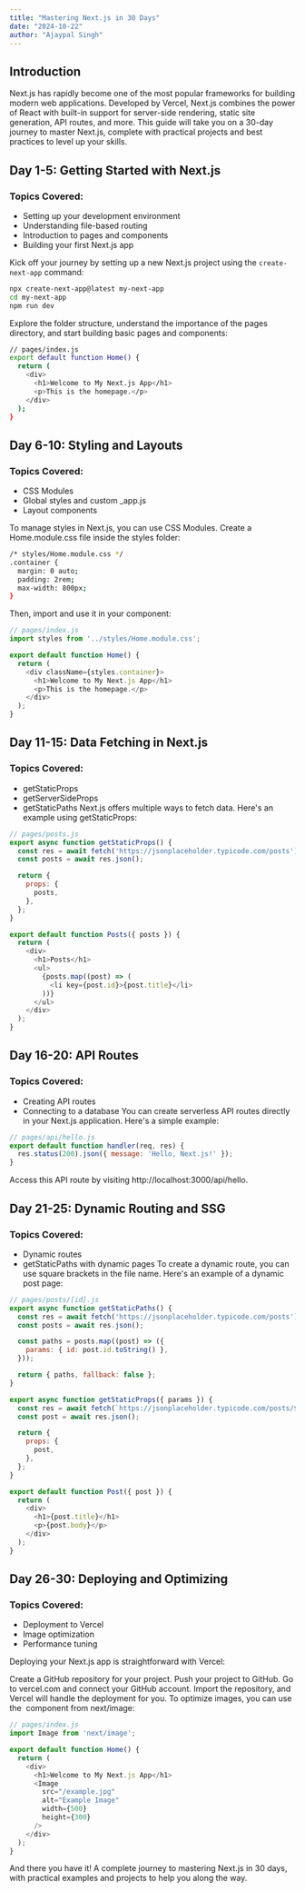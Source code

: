 ```yaml
---
title: "Mastering Next.js in 30 Days"
date: "2024-10-22"
author: "Ajaypal Singh"
---
```


## Introduction

Next.js has rapidly become one of the most popular frameworks for building modern web applications. Developed by Vercel, Next.js combines the power of React with built-in support for server-side rendering, static site generation, API routes, and more. This guide will take you on a 30-day journey to master Next.js, complete with practical projects and best practices to level up your skills.

## Day 1-5: Getting Started with Next.js
### Topics Covered:
- Setting up your development environment
- Understanding file-based routing
- Introduction to pages and components
- Building your first Next.js app

Kick off your journey by setting up a new Next.js project using the `create-next-app` command:

```bash
npx create-next-app@latest my-next-app
cd my-next-app
npm run dev
```
Explore the folder structure, understand the importance of the pages directory, and start building basic pages and components:

```bash
// pages/index.js
export default function Home() {
  return (
    <div>
      <h1>Welcome to My Next.js App</h1>
      <p>This is the homepage.</p>
    </div>
  );
}
```
## Day 6-10: Styling and Layouts
### Topics Covered:
- CSS Modules
- Global styles and custom _app.js
- Layout components

To manage styles in Next.js, you can use CSS Modules. Create a Home.module.css file inside the styles folder:
```bash
/* styles/Home.module.css */
.container {
  margin: 0 auto;
  padding: 2rem;
  max-width: 800px;
}
```


Then, import and use it in your component:
```javascript 
// pages/index.js
import styles from '../styles/Home.module.css';

export default function Home() {
  return (
    <div className={styles.container}>
      <h1>Welcome to My Next.js App</h1>
      <p>This is the homepage.</p>
    </div>
  );
}
```

## Day 11-15: Data Fetching in Next.js
### Topics Covered:
- getStaticProps
- getServerSideProps
- getStaticPaths
Next.js offers multiple ways to fetch data. Here's an example using getStaticProps:

```javascript 
// pages/posts.js
export async function getStaticProps() {
  const res = await fetch('https://jsonplaceholder.typicode.com/posts');
  const posts = await res.json();

  return {
    props: {
      posts,
    },
  };
}

export default function Posts({ posts }) {
  return (
    <div>
      <h1>Posts</h1>
      <ul>
        {posts.map((post) => (
          <li key={post.id}>{post.title}</li>
        ))}
      </ul>
    </div>
  );
}
``` 
## Day 16-20: API Routes
### Topics Covered:
- Creating API routes
- Connecting to a database
You can create serverless API routes directly in your Next.js application. Here's a simple example:
```javascript 
// pages/api/hello.js
export default function handler(req, res) {
  res.status(200).json({ message: 'Hello, Next.js!' });
}
```
Access this API route by visiting http://localhost:3000/api/hello.


## Day 21-25: Dynamic Routing and SSG
### Topics Covered:
- Dynamic routes
- getStaticPaths with dynamic pages
To create a dynamic route, you can use square brackets in the file name. Here's an example of a dynamic post page:
```javascript
// pages/posts/[id].js
export async function getStaticPaths() {
  const res = await fetch('https://jsonplaceholder.typicode.com/posts');
  const posts = await res.json();

  const paths = posts.map((post) => ({
    params: { id: post.id.toString() },
  }));

  return { paths, fallback: false };
}

export async function getStaticProps({ params }) {
  const res = await fetch(`https://jsonplaceholder.typicode.com/posts/${params.id}`);
  const post = await res.json();

  return {
    props: {
      post,
    },
  };
}

export default function Post({ post }) {
  return (
    <div>
      <h1>{post.title}</h1>
      <p>{post.body}</p>
    </div>
  );
}
```

## Day 26-30: Deploying and Optimizing
### Topics Covered:
- Deployment to Vercel
- Image optimization
- Performance tuning

Deploying your Next.js app is straightforward with Vercel:

Create a GitHub repository for your project.
Push your project to GitHub.
Go to vercel.com and connect your GitHub account.
Import the repository, and Vercel will handle the deployment for you.
To optimize images, you can use the <Image /> component from next/image:

```javascript
// pages/index.js
import Image from 'next/image';

export default function Home() {
  return (
    <div>
      <h1>Welcome to My Next.js App</h1>
      <Image
        src="/example.jpg"
        alt="Example Image"
        width={500}
        height={300}
      />
    </div>
  );
}
```

And there you have it! A complete journey to mastering Next.js in 30 days, with practical examples and projects to help you along the way.
